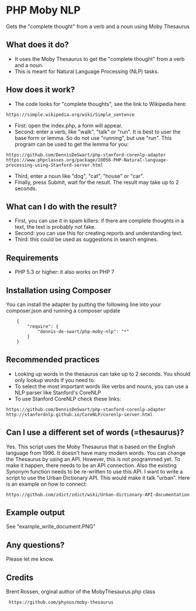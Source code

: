 
# PHP Moby NLP

Gets the "complete thought" from a verb and a noun using Moby Thesaurus


## What does it do?
- It uses the Moby Thesaurus to get the "complete thought" from a verb and a noun.
- This is meant for Natural Language Processing (NLP) tasks.

## How does it work?
- The code looks for "complete thoughts", see the link to Wikipedia here:
```
https://simple.wikipedia.org/wiki/Simple_sentence
```

- First: open the index.php, a form will appear.
- Second: enter a verb, like "walk", "talk" or "run". It is best to user the base form or lemma. So do not use "running", but use "run". This program can be used to get the lemma for you: 
```
https://github.com/DennisDeSwart/php-stanford-corenlp-adapter
https://www.phpclasses.org/package/10056-PHP-Natural-language-processing-using-Stanford-server.html
```

- Third, enter a noun like "dog", "cat", "house" or "car".
- Finally, press Submit, wait for the result. The result may take up to 2 seconds.


## What can I do with the result?

- First, you can use it in spam killers: if there are complete thoughts in a text, the text is probably not fake.
- Second: you can use this for creating reports and understanding text.
- Third: this could be used as suggestions in search engines.


## Requirements
- PHP 5.3 or higher: it also works on PHP 7


## Installation using Composer 

You can install the adapter by putting the following line into your composer.json and running a composer update

```
    {
        "require": {
            "dennis-de-swart/php-moby-nlp": "*"
        }
    }
```


## Recommended practices

- Looking up words in the thesaurus can take up to 2 seconds. You should only lookup words if you need to.
- To select the most important words like verbs and nouns, you can use a NLP parser like Stanford's CoreNLP
- To use Stanford CoreNLP check these links:
```
https://github.com/DennisDeSwart/php-stanford-corenlp-adapter
http://stanfordnlp.github.io/CoreNLP/corenlp-server.html
```


## Can I use a different set of words (=thesaurus)? 
Yes. This script uses the Moby Thesaurus that is based on the English language from 1996. It doesn't have many modern words. You can change the Thesaurus by using an API.
However, this is not programmed yet. To make it happen, there needs to be an API connection. Also the existing Synonym function needs to be re-written to use this API.
I want to write a script to use the Urban Dictionary API. This would make it talk "urban". Here is an example on how to connect:
```
https://github.com/zdict/zdict/wiki/Urban-dictionary-API-documentation
```

## Example output

See "example_write_document.PNG"


## Any questions?

Please let me know. 


## Credits

Brent Rossen, orginal author of the MobyThesaurus.php class
```
 https://github.com/phyous/moby-thesaurus
```


